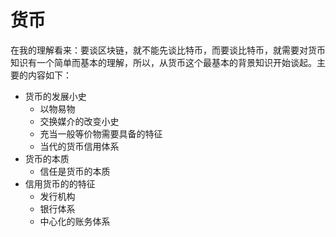 # 货币
在我的理解看来：要谈区块链，就不能先谈比特币，而要谈比特币，就需要对货币知识有一个简单而基本的理解，所以，从货币这个最基本的背景知识开始谈起。主要的内容如下：
  * 货币的发展小史
    * 以物易物
    * 交换媒介的改变小史
    * 充当一般等价物需要具备的特征
    * 当代的货币信用体系
  * 货币的本质
    * 信任是货币的本质
  * 信用货币的的特征
    * 发行机构
    * 银行体系
    * 中心化的账务体系
